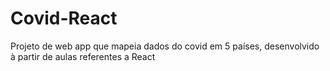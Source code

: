 # Covid-React
Projeto de web app que mapeia dados do covid em 5 países, desenvolvido à partir de aulas referentes a React